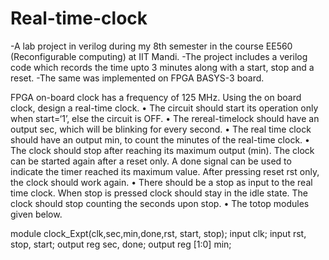 # Real-time-clock

-A lab project in verilog during my 8th semester in the course EE560 (Reconfigurable computing) at IIT Mandi.
-The project includes a verilog code which records the time upto 3 minutes along with a start, stop and a reset. 
-The same was implemented on FPGA BASYS-3 board.

 FPGA on-board clock has a frequency of 125 MHz. Using the on board clock, design a real-time clock.
 • The circuit should start its operation only when start=‘1’, else the circuit is OFF.
 • The rereal-timelock should have an output sec, which will be blinking for every second.
 • The real time clock should have an output min, to count the minutes of the real-time clock.
 • The clock should stop after reaching its maximum output (min). The clock can be started again after a
 reset only. A done signal can be used to indicate the timer reached its maximum value. After pressing reset
 rst only, the clock should work again.
 • There should be a stop as input to the real time clock. When stop is pressed clock should stay in the idle
 state. The clock should stop counting the seconds upon stop.
 • The totop modules given below.

 
 module clock_Expt(clk,sec,min,done,rst, start, stop);
 input clk;
 input rst, stop, start;
 output reg sec, done;
 output reg [1:0] min;


 





